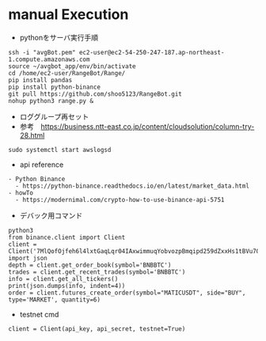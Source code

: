 # manual Execution
- pythonをサーバ実行手順
```
ssh -i "avgBot.pem" ec2-user@ec2-54-250-247-187.ap-northeast-1.compute.amazonaws.com
source ~/avgbot_app/env/bin/activate
cd /home/ec2-user/RangeBot/Range/
pip install pandas
pip install python-binance 
git pull https://github.com/shoo5123/RangeBot.git
nohup python3 range.py &
```
- ロググループ再セット
- 参考　https://business.ntt-east.co.jp/content/cloudsolution/column-try-28.html
```
sudo systemctl start awslogsd
```

- api reference
```
- Python Binance 
  - https://python-binance.readthedocs.io/en/latest/market_data.html
- howTo
  - https://modernimal.com/crypto-how-to-use-binance-api-5751
```
- デバック用コマンド
```
python3
from binance.client import Client
client = Client('7MlQofOjfeh6l4lxtGaqLqr04IAxwimmuqYobvozpBmqipd259dZxxHs1tBVu70a','eIIwHSRH6bpKAlAmAfhVDMjt1pmRopvSp54uC9fVF09PnYmCwS4ye2rwpsfsWOa3')
import json
depth = client.get_order_book(symbol='BNBBTC')
trades = client.get_recent_trades(symbol='BNBBTC')
info = client.get_all_tickers()
print(json.dumps(info, indent=4))
order = client.futures_create_order(symbol="MATICUSDT", side="BUY", type='MARKET', quantity=6)
```

- testnet cmd
```
client = Client(api_key, api_secret, testnet=True)
```



